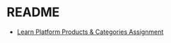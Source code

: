 # README

- [Learn Platform Products & Categories Assignment](http://learn.codingdojo.com/m/25/5675/38304)
